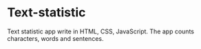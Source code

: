 # Text-statistic

Text statistic app write in HTML, CSS, JavaScript.
The app counts characters, words and sentences.
